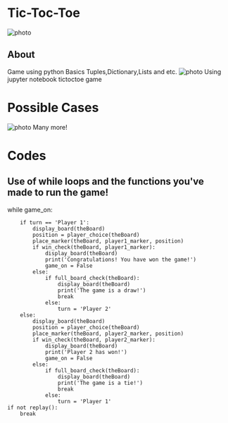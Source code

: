 # Tic-Toc-Toe
![photo](https://encrypted-tbn0.gstatic.com/images?q=tbn:ANd9GcSd0kMyTFgmAudk1BkoUtp3TX0HGK9k_lBc6rbIOYlSgH_8znRUNw)

## About
Game using python Basics Tuples,Dictionary,Lists and etc.
![photo](https://i.ytimg.com/vi/V3LhwtmjlOY/maxresdefault.jpg)
Using jupyter notebook tictoctoe game
# Possible Cases
![photo](https://encrypted-tbn0.gstatic.com/images?q=tbn:ANd9GcTkFBkYkQdhR5nYFLhIJEbRIdrH3Wuw7fxgO3AL6ZGm0aDr5_WQGw)
Many more!
# Codes
## Use of while loops and the functions you've made to run the game!

 while game_on:
 
        if turn == 'Player 1':
            display_board(theBoard)
            position = player_choice(theBoard)
            place_marker(theBoard, player1_marker, position)
            if win_check(theBoard, player1_marker):
                display_board(theBoard)
                print('Congratulations! You have won the game!')
                game_on = False
            else:
                if full_board_check(theBoard):
                    display_board(theBoard)
                    print('The game is a draw!')
                    break
                else:
                    turn = 'Player 2'
        else: 
            display_board(theBoard)
            position = player_choice(theBoard)
            place_marker(theBoard, player2_marker, position)
            if win_check(theBoard, player2_marker):
                display_board(theBoard)
                print('Player 2 has won!')
                game_on = False
            else:
                if full_board_check(theBoard):
                    display_board(theBoard)
                    print('The game is a tie!')
                    break
                else:
                    turn = 'Player 1'
    if not replay():
        break
